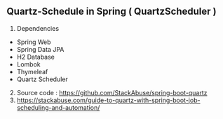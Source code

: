 ## Quartz-Schedule in Spring ( QuartzScheduler )
1. Dependencies
- Spring Web
- Spring Data JPA
- H2 Database
- Lombok
- Thymeleaf
- Quartz Scheduler

2. Source code : https://github.com/StackAbuse/spring-boot-quartz
3. https://stackabuse.com/guide-to-quartz-with-spring-boot-job-scheduling-and-automation/